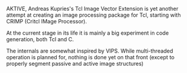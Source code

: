 
AKTIVE, Andreas Kupries's Tcl Image Vector Extension is yet another attempt at creating an image
processing package for Tcl, starting with CRIMP (Critcl IMage Processor).

At the current stage in its life it is mainly a big experiment in code generation, both Tcl and C.

The internals are somewhat inspired by VIPS. While multi-threaded operation is planned for, nothing
is done yet on that front (except to properly segment passive and active image structures)

